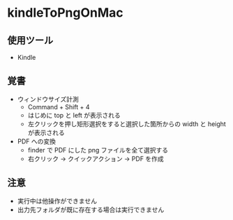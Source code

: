 # kindleToPngOnMac

## 使用ツール

* Kindle


## 覚書

* ウィンドウサイズ計測
    * Command + Shift + 4
    * はじめに top と left が表示される
    * 左クリックを押し矩形選択をすると選択した箇所からの width と height が表示される
* PDF への変換
    * finder で PDF にした png ファイルを全て選択する
    * 右クリック → クイックアクション → PDF を作成

## 注意

* 実行中は他操作ができません
* 出力先フォルダが既に存在する場合は実行できません

